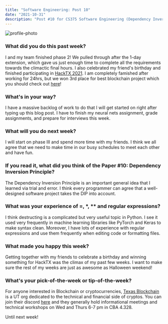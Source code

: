 ```yaml
---
title: "Software Engineering: Post 10"
date: "2021-10-31"
description: "Post #10 for CS375 Software Engineering (Dependency Inversion Principle)"
---
```

![profile-photo](./potrait.jpg)

### What did you do this past week?
I and my team finished phase 2! We pulled through after the 1-day extension, which gave us just enough time to 
complete all the requirements towards the climactic final hours. I also celebrated my friend's birthday and 
finished participating in [HackTX 2021](https://hacktx.com/). I am completely famished after working for 24hrs, 
but we won 3rd place for best blockchain project which you should check out 
[here](https://devpost.com/software/bitsnacks?ref_content=my-projects-tab&ref_feature=my_projects)!

### What's in your way? 
I have a massive backlog of work to do that I will get started on right after typing up this blog post. I have to 
finish my neural nets assignment, grade assignments, and prepare for interviews this week. 

### What will you do next week?
I will start on phase III and spend more time with my friends. I think we all agree that we need to make 
time in our busy schedules to meet each other and have fun.

### If you read it, what did you think of the Paper #10: Dependency Inversion Principle?
The Dependency Inversion Principle is an important general idea that I learned via trial and error. I think 
every programmer can agree that a well-designed software project takes the DIP into account.

### What was your experience of =, *, ** and regular expressions?
I think destructing is a complicated but very useful topic in Python. I see it used very frequently in 
machine learning libraries like PyTorch and Keras to make syntax clean. 
Moreover, I have lots of experience with regular expressions and use them frequently when editing 
code or formatting files.

### What made you happy this week?
Getting together with my friends to celebrate a birthday and winning something for HackTX was the climax 
of my past few weeks. I want to make sure the rest of my weeks are just as awesome as Halloween weekend!

### What's your pick-of-the-week or tip-of-the-week?
For anyone interested in Blockchain or cryptocurrencies, [Texas Blockchain](https://txblockchain.org/) is
a UT org dedicated to the technical and financial side of cryptos. You can join their discord 
[here](https://discord.gg/rHEDeqrgQR) and they generally hold informational meetings and technical workshops on 
Wed and Thurs 6-7 pm in CBA 4.328.

Until next week!